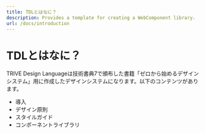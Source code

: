 ```yaml
---
title: TDLとはなに？
description: Provides a template for creating a WebComponent library.
url: /docs/introduction
---
```


# TDLとはなに？

TRIVE Design Languageは技術書典7で頒布した書籍「ゼロから始めるデザインシステム」用に作成したデザインシステムになります。以下のコンテンツがあります。

 - 導入
 - デザイン原則
 - スタイルガイド
 - コンポーネントライブラリ
